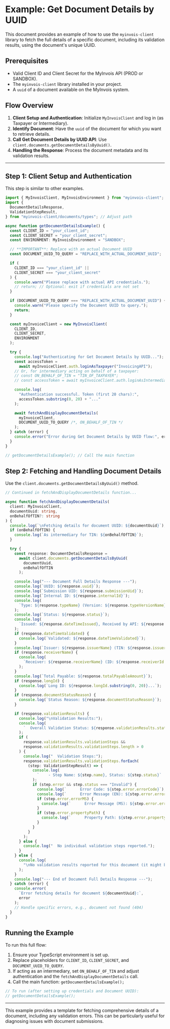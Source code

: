# Example: Get Document Details by UUID

This document provides an example of how to use the `myinvois-client` library to fetch the full details of a specific document, including its validation results, using the document's unique UUID.

## Prerequisites

- Valid Client ID and Client Secret for the MyInvois API (PROD or SANDBOX).
- The `myinvois-client` library installed in your project.
- A `uuid` of a document available on the MyInvois system.

## Flow Overview

1.  **Client Setup and Authentication**: Initialize `MyInvoisClient` and log in (as Taxpayer or Intermediary).
2.  **Identify Document**: Have the `uuid` of the document for which you want to retrieve details.
3.  **Call Get Document Details by UUID API**: Use `client.documents.getDocumentDetailsByUuid()`.
4.  **Handling the Response**: Process the document metadata and its validation results.

---

## Step 1: Client Setup and Authentication

This step is similar to other examples.

```typescript
import { MyInvoisClient, MyInvoisEnvironment } from "myinvois-client"; // Adjust import path
import {
  DocumentDetailsResponse,
  ValidationStepResult,
} from "myinvois-client/documents/types"; // Adjust path

async function getDocumentDetailsExample() {
  const CLIENT_ID = "your_client_id";
  const CLIENT_SECRET = "your_client_secret";
  const ENVIRONMENT: MyInvoisEnvironment = "SANDBOX";

  // **IMPORTANT**: Replace with an actual Document UUID
  const DOCUMENT_UUID_TO_QUERY = "REPLACE_WITH_ACTUAL_DOCUMENT_UUID";

  if (
    CLIENT_ID === "your_client_id" ||
    CLIENT_SECRET === "your_client_secret"
  ) {
    console.warn("Please replace with actual API credentials.");
    // return; // Optional: exit if credentials are not set
  }

  if (DOCUMENT_UUID_TO_QUERY === "REPLACE_WITH_ACTUAL_DOCUMENT_UUID") {
    console.warn("Please specify the Document UUID to query.");
    return;
  }

  const myInvoiceClient = new MyInvoisClient(
    CLIENT_ID,
    CLIENT_SECRET,
    ENVIRONMENT
  );

  try {
    console.log("Authenticating for Get Document Details by UUID...");
    const accessToken =
      await myInvoiceClient.auth.loginAsTaxpayer("InvoicingAPI");
    // Or, for intermediary acting on behalf of a taxpayer:
    // const ON_BEHALF_OF_TIN = "TIN_OF_TAXPAYER";
    // const accessToken = await myInvoiceClient.auth.loginAsIntermediary(ON_BEHALF_OF_TIN, "InvoicingAPI");

    console.log(
      "Authentication successful. Token (first 20 chars):",
      accessToken.substring(0, 20) + "..."
    );

    await fetchAndDisplayDocumentDetails(
      myInvoiceClient,
      DOCUMENT_UUID_TO_QUERY /*, ON_BEHALF_OF_TIN */
    );
  } catch (error) {
    console.error("Error during Get Document Details by UUID flow:", error);
  }
}

// getDocumentDetailsExample(); // Call the main function
```

## Step 2: Fetching and Handling Document Details

Use the `client.documents.getDocumentDetailsByUuid()` method.

```typescript
// Continued in fetchAndDisplayDocumentDetails function...

async function fetchAndDisplayDocumentDetails(
  client: MyInvoisClient,
  documentUuid: string,
  onBehalfOfTIN?: string
) {
  console.log(`\nFetching details for document UUID: ${documentUuid}`);
  if (onBehalfOfTIN) {
    console.log(`As intermediary for TIN: ${onBehalfOfTIN}`);
  }

  try {
    const response: DocumentDetailsResponse =
      await client.documents.getDocumentDetailsByUuid(
        documentUuid,
        onBehalfOfTIN
      );

    console.log("--- Document Full Details Response ---");
    console.log(`UUID: ${response.uuid}`);
    console.log(`Submission UID: ${response.submissionUid}`);
    console.log(`Internal ID: ${response.internalId}`);
    console.log(
      `Type: ${response.typeName} (Version: ${response.typeVersionName})`
    );
    console.log(`Status: ${response.status}`);
    console.log(
      `Issued: ${response.dateTimeIssued}, Received by API: ${response.dateTimeReceived}`
    );
    if (response.dateTimeValidated) {
      console.log(`Validated: ${response.dateTimeValidated}`);
    }
    console.log(`Issuer: ${response.issuerName} (TIN: ${response.issuerTin})`);
    if (response.receiverName) {
      console.log(
        `Receiver: ${response.receiverName} (ID: ${response.receiverId || "N/A"}, TIN: ${response.receiverTin || "N/A"})`
      );
    }
    console.log(`Total Payable: ${response.totalPayableAmount}`);
    if (response.longId) {
      console.log(`Long ID: ${response.longId.substring(0, 20)}...`);
    }
    if (response.documentStatusReason) {
      console.log(`Status Reason: ${response.documentStatusReason}`);
    }

    if (response.validationResults) {
      console.log("\nValidation Results:");
      console.log(
        `  Overall Validation Status: ${response.validationResults.status}`
      );
      if (
        response.validationResults.validationSteps &&
        response.validationResults.validationSteps.length > 0
      ) {
        console.log("  Validation Steps:");
        response.validationResults.validationSteps.forEach(
          (step: ValidationStepResult) => {
            console.log(
              `    - Step Name: ${step.name}, Status: ${step.status}`
            );
            if (step.error && step.status === "Invalid") {
              console.log(`      Error Code: ${step.error.errorCode}`);
              console.log(`      Error Message (EN): ${step.error.error}`);
              if (step.error.errorMS) {
                console.log(`      Error Message (MS): ${step.error.errorMS}`);
              }
              if (step.error.propertyPath) {
                console.log(`      Property Path: ${step.error.propertyPath}`);
              }
            }
          }
        );
      } else {
        console.log("  No individual validation steps reported.");
      }
    } else {
      console.log(
        "\nNo validation results reported for this document (it might be pre-validation or details not applicable)."
      );
    }
    console.log("--- End of Document Full Details Response ---");
  } catch (error) {
    console.error(
      `Error fetching details for document ${documentUuid}:`,
      error
    );
    // Handle specific errors, e.g., document not found (404)
  }
}
```

## Running the Example

To run this full flow:

1.  Ensure your TypeScript environment is set up.
2.  Replace placeholders for `CLIENT_ID`, `CLIENT_SECRET`, and `DOCUMENT_UUID_TO_QUERY`.
3.  If acting as an intermediary, set `ON_BEHALF_OF_TIN` and adjust authentication and the `fetchAndDisplayDocumentDetails` call.
4.  Call the main function: `getDocumentDetailsExample();`

```typescript
// To run (after setting up credentials and Document UUID):
// getDocumentDetailsExample();
```

---

This example provides a template for fetching comprehensive details of a document, including any validation errors. This can be particularly useful for diagnosing issues with document submissions.
